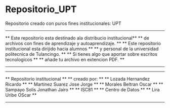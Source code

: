 # Repositorio_UPT
Repositorio creado con puros fines institucionales: UPT

*******************************************************************
** Este repositorio esta destinado  ala distribucio institucional**
** de archivos con fines de aprendizaje y autoaprendizaje.       ** 
** Este  repositorio institucional esta dirijido hacia alumnos   **
** y personal de la universidad politecnica de Tulancingo.       **
** Si tienes algo que aportar sobre escritos tecnologicos        **
** añade tu archivo en extencion PDF.                            **
*******************************************************************

*******************************************
** Repositorio institucional             **
** creado por: 				                   **
** Lozada Hernandez Ricardo 	           **
** Martinez Suarez Jose Jorge   	       **
** Morales Beltran Oscar        	       **
** Sampayo Solis Jonathan Jairo 	       **
** ISC81           			                 **
** Centro de Datos  			               **
** Lira Uribe OScar 			               **
*******************************************
